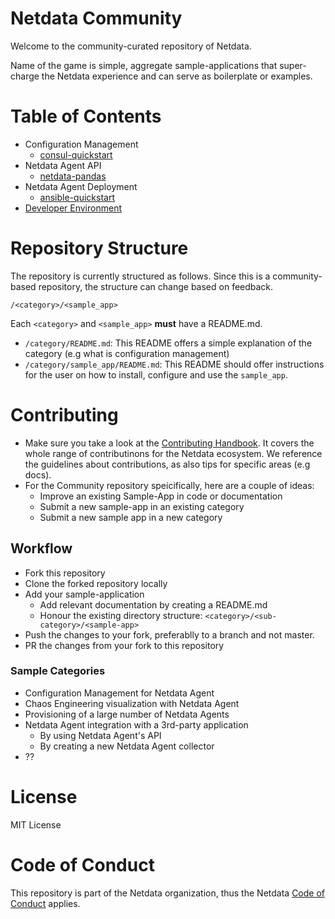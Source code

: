 # Netdata Community

Welcome to the community-curated repository of Netdata. 

Name of the game is simple, aggregate sample-applications that super-charge the Netdata experience and can serve as boilerplate or examples.

# Table of Contents
- Configuration Management
    - [consul-quickstart](/configuration-management/consul-quickstart/)
- Netdata Agent API
    -  [netdata-pandas](/netdata-agent-api/netdata-pandas/)
- Netdata Agent Deployment
  - [ansible-quickstart](/netdata-agent-deployment/ansible-quickstart/)
- [Developer Environment](/devenv)


# Repository Structure

The repository is currently structured as follows. Since this is a community-based repository, the structure can change based on feedback.

`/<category>/<sample_app>`

Each `<category>` and `<sample_app>` **must** have a README.md.

- `/category/README.md`: This README offers a simple explanation of the category (e.g what is configuration management)
- `/category/sample_app/README.md`: This README should offer instructions for the user on how to install, configure and use the `sample_app`.


# Contributing

- Make sure you take a look at the [Contributing Handbook](https://learn.netdata.cloud/contribute/handbook). It covers the whole range of contributinons for the Netdata ecosystem. We reference the guidelines about contributions, as also tips for specific areas (e.g docs). 
- For the Community repository speicifically, here are a couple of ideas:
    - Improve an existing Sample-App in code or documentation
    - Submit a new sample-app in an existing category
    - Submit a new sample app in a new category

## Workflow
- Fork this repository
- Clone the forked repository locally
- Add your sample-application
    - Add relevant documentation by creating a README.md
    - Honour the existing directory structure: `<category>/<sub-category>/<sample-app>`
- Push the changes to your fork, preferablly to a branch and not master.
- PR the changes from your fork to this repository

### Sample Categories
- Configuration Management for Netdata Agent
- Chaos Engineering visualization with Netdata Agent
- Provisioning of a large number of Netdata Agents
- Netdata Agent integration with a 3rd-party application
    - By using Netdata Agent's API
    - By creating a new Netdata Agent collector
- ??

# License

MIT License 

# Code of Conduct

This repository is part of the Netdata organization, thus the Netdata [Code of Conduct](https://learn.netdata.cloud/contribute/code-of-conduct) applies.
